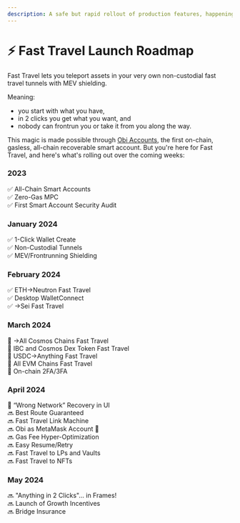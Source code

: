 ```yaml
---
description: A safe but rapid rollout of production features, happening now!
---
```


# ⚡ Fast Travel Launch Roadmap

Fast Travel lets you teleport assets in your very own non-custodial fast travel tunnels with MEV shielding.

Meaning:

* you start with what you have,
* in 2 clicks you get what you want, and
* nobody can frontrun you or take it from you along the way.

This magic is made possible through [Obi Accounts](broken-reference), the first on-chain, gasless, all-chain recoverable smart account. But you're here for Fast Travel, and here's what's rolling out over the coming weeks:

### 2023&#x20;

✅ All-Chain Smart Accounts \
✅ Zero-Gas MPC\
✅ First Smart Account Security Audit

### January 2024&#x20;

✅ 1-Click Wallet Create \
✅ Non-Custodial Tunnels\
✅ MEV/Frontrunning Shielding

### February 2024

✅ ETH->Neutron Fast Travel \
✅ Desktop WalletConnect\
✅  ->Sei Fast Travel

### March 2024

🔄 ->All Cosmos Chains Fast Travel\
🔄 IBC and Cosmos Dex Token Fast Travel\
🔄 USDC->Anything Fast Travel\
🔄 All EVM Chains Fast Travel\
🔄 On-chain 2FA/3FA

### April 2024

🔄 “Wrong Network” Recovery in UI\
🔜 Best Route Guaranteed\
🔜 Fast Travel Link Machine\
🔜 Obi as MetaMask Account 🦊\
🔜 Gas Fee Hyper-Optimization\
🔜 Easy Resume/Retry\
🔜 Fast Travel to LPs and Vaults\
🔜 Fast Travel to NFTs

### May 2024

🔜 "Anything in 2 Clicks"... in Frames!\
🔜 Launch of Growth Incentives\
🔜 Bridge Insurance

